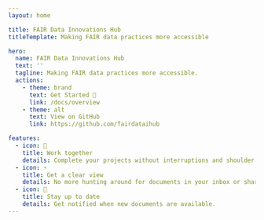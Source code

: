 ```yaml
---
layout: home

title: FAIR Data Innovations Hub
titleTemplate: Making FAIR data practices more accessible

hero:
  name: FAIR Data Innovations Hub
  text: ''
  tagline: Making FAIR data practices more accessible.
  actions:
    - theme: brand
      text: Get Started 🚀
      link: /docs/overview
    - theme: alt
      text: View on GitHub
      link: https://github.com/fairdataihub

features:
  - icon: 🙌
    title: Work together
    details: Complete your projects without interruptions and shoulder tapping.
  - icon: ⚡
    title: Get a clear view
    details: No more hunting around for documents in your inbox or shared folders.
  - icon: 🌠
    title: Stay up to date
    details: Get notified when new documents are available.
---
```

